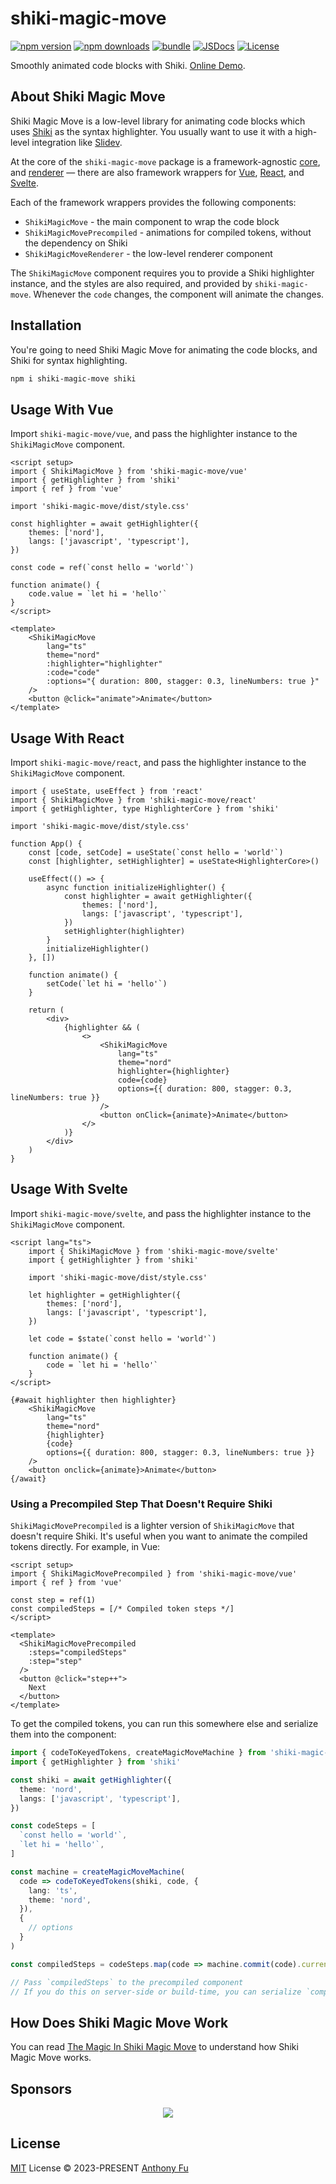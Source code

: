 # shiki-magic-move

[![npm version][npm-version-src]][npm-version-href]
[![npm downloads][npm-downloads-src]][npm-downloads-href]
[![bundle][bundle-src]][bundle-href]
[![JSDocs][jsdocs-src]][jsdocs-href]
[![License][license-src]][license-href]

Smoothly animated code blocks with Shiki. [Online Demo](https://shiki-magic-move.netlify.app/).

## About Shiki Magic Move

Shiki Magic Move is a low-level library for animating code blocks which uses [Shiki](https://shiki.style/) as the syntax highlighter. You usually want to use it with a high-level integration like [Slidev](https://sli.dev/guide/syntax#shiki-magic-move).

At the core of the `shiki-magic-move` package is a framework-agnostic [core](./src/core.ts), and [renderer](./src/renderer.ts) — there are also framework wrappers for [Vue](./src/vue), [React](./src/react), and [Svelte](./src/svelte).

Each of the framework wrappers provides the following components:

- `ShikiMagicMove` - the main component to wrap the code block
- `ShikiMagicMovePrecompiled` - animations for compiled tokens, without the dependency on Shiki
- `ShikiMagicMoveRenderer` - the low-level renderer component

The `ShikiMagicMove` component requires you to provide a Shiki highlighter instance, and the styles are also required, and provided by `shiki-magic-move`. Whenever the `code` changes, the component will animate the changes.

## Installation

You're going to need Shiki Magic Move for animating the code blocks, and Shiki for syntax highlighting.

```bash
npm i shiki-magic-move shiki
```

## Usage With Vue

Import `shiki-magic-move/vue`, and pass the highlighter instance to the `ShikiMagicMove` component.

```vue
<script setup>
import { ShikiMagicMove } from 'shiki-magic-move/vue'
import { getHighlighter } from 'shiki'
import { ref } from 'vue'

import 'shiki-magic-move/dist/style.css'

const highlighter = await getHighlighter({
	themes: ['nord'],
	langs: ['javascript', 'typescript'],
})

const code = ref(`const hello = 'world'`)

function animate() {
	code.value = `let hi = 'hello'`
}
</script>

<template>
	<ShikiMagicMove
		lang="ts"
		theme="nord"
		:highlighter="highlighter"
		:code="code"
		:options="{ duration: 800, stagger: 0.3, lineNumbers: true }"
	/>
	<button @click="animate">Animate</button>
</template>
```

## Usage With React

Import `shiki-magic-move/react`, and pass the highlighter instance to the `ShikiMagicMove` component.

```tsx
import { useState, useEffect } from 'react'
import { ShikiMagicMove } from 'shiki-magic-move/react'
import { getHighlighter, type HighlighterCore } from 'shiki'

import 'shiki-magic-move/dist/style.css'

function App() {
	const [code, setCode] = useState(`const hello = 'world'`)
	const [highlighter, setHighlighter] = useState<HighlighterCore>()

	useEffect(() => {
		async function initializeHighlighter() {
			const highlighter = await getHighlighter({
				themes: ['nord'],
				langs: ['javascript', 'typescript'],
			})
			setHighlighter(highlighter)
		}
		initializeHighlighter()
	}, [])

	function animate() {
		setCode(`let hi = 'hello'`)
	}

	return (
		<div>
			{highlighter && (
				<>
					<ShikiMagicMove
						lang="ts"
						theme="nord"
						highlighter={highlighter}
						code={code}
						options={{ duration: 800, stagger: 0.3, lineNumbers: true }}
					/>
					<button onClick={animate}>Animate</button>
				</>
			)}
		</div>
	)
}
```

## Usage With Svelte

Import `shiki-magic-move/svelte`, and pass the highlighter instance to the `ShikiMagicMove` component.

```svelte
<script lang="ts">
	import { ShikiMagicMove } from 'shiki-magic-move/svelte'
	import { getHighlighter } from 'shiki'

	import 'shiki-magic-move/dist/style.css'

	let highlighter = getHighlighter({
		themes: ['nord'],
		langs: ['javascript', 'typescript'],
	})

	let code = $state(`const hello = 'world'`)

	function animate() {
		code = `let hi = 'hello'`
	}
</script>

{#await highlighter then highlighter}
	<ShikiMagicMove
		lang="ts"
		theme="nord"
		{highlighter}
		{code}
		options={{ duration: 800, stagger: 0.3, lineNumbers: true }}
	/>
	<button onclick={animate}>Animate</button>
{/await}
```

### Using a Precompiled Step That Doesn't Require Shiki

`ShikiMagicMovePrecompiled` is a lighter version of `ShikiMagicMove` that doesn't require Shiki. It's useful when you want to animate the compiled tokens directly. For example, in Vue:

```vue
<script setup>
import { ShikiMagicMovePrecompiled } from 'shiki-magic-move/vue'
import { ref } from 'vue'

const step = ref(1)
const compiledSteps = [/* Compiled token steps */]
</script>

<template>
  <ShikiMagicMovePrecompiled
    :steps="compiledSteps"
    :step="step"
  />
  <button @click="step++">
    Next
  </button>
</template>
```

To get the compiled tokens, you can run this somewhere else and serialize them into the component:

```ts
import { codeToKeyedTokens, createMagicMoveMachine } from 'shiki-magic-move/core'
import { getHighlighter } from 'shiki'

const shiki = await getHighlighter({
  theme: 'nord',
  langs: ['javascript', 'typescript'],
})

const codeSteps = [
  `const hello = 'world'`,
  `let hi = 'hello'`,
]

const machine = createMagicMoveMachine(
  code => codeToKeyedTokens(shiki, code, {
    lang: 'ts',
    theme: 'nord',
  }),
  {
    // options
  }
)

const compiledSteps = codeSteps.map(code => machine.commit(code).current)

// Pass `compiledSteps` to the precompiled component
// If you do this on server-side or build-time, you can serialize `compiledSteps` into JSON
```

## How Does Shiki Magic Move Work

You can read [The Magic In Shiki Magic Move](https://antfu.me/posts/shiki-magic-move) to understand how Shiki Magic Move works.

## Sponsors

<p align="center">
  <a href="https://cdn.jsdelivr.net/gh/antfu/static/sponsors.svg">
    <img src='https://cdn.jsdelivr.net/gh/antfu/static/sponsors.svg'/>
  </a>
</p>

## License

[MIT](./LICENSE) License © 2023-PRESENT [Anthony Fu](https://github.com/antfu)

<!-- Badges -->

[npm-version-src]: https://img.shields.io/npm/v/shiki-magic-move?style=flat&colorA=080f12&colorB=1fa669
[npm-version-href]: https://npmjs.com/package/shiki-magic-move
[npm-downloads-src]: https://img.shields.io/npm/dm/shiki-magic-move?style=flat&colorA=080f12&colorB=1fa669
[npm-downloads-href]: https://npmjs.com/package/shiki-magic-move
[bundle-src]: https://img.shields.io/bundlephobia/minzip/shiki-magic-move?style=flat&colorA=080f12&colorB=1fa669&label=minzip
[bundle-href]: https://bundlephobia.com/result?p=shiki-magic-move
[license-src]: https://img.shields.io/github/license/shikijs/shiki-magic-move.svg?style=flat&colorA=080f12&colorB=1fa669
[license-href]: https://github.com/shikijs/shiki-magic-move/blob/main/LICENSE
[jsdocs-src]: https://img.shields.io/badge/jsdocs-reference-080f12?style=flat&colorA=080f12&colorB=1fa669
[jsdocs-href]: https://www.jsdocs.io/package/shiki-magic-move
